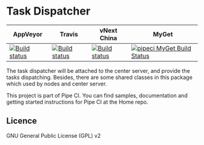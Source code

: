 # Task Dispatcher

| AppVeyor | Travis | vNext China | MyGet |
|----------|--------|-------------|-------|
|[![Build status](https://ci.appveyor.com/api/projects/status/u9xs4f0cowh93axg/branch/dev?svg=true)](https://ci.appveyor.com/project/Kagamine/taskdispatcher/branch/dev)|[![Build status](https://travis-ci.org/PipeCI/TaskDispatcher.svg)](https://travis-ci.org/PipeCI/TaskDispatcher)|[![Build status](http://www.vnextcn.org/CI/49945c50-088a-4012-92c1-83c0c678ab0d/Badge.svg)](http://www.vnextcn.org/CI/Project/49945c50-088a-4012-92c1-83c0c678ab0d)|[![pipeci MyGet Build Status](https://www.myget.org/BuildSource/Badge/pipeci?identifier=82e146ff-3ae6-4a7b-9397-9c50855da286)](https://www.myget.org/)|

The task dispatcher will be attached to the center server, and provide the tasks dispatching. Besides, there are some shared classes in this package which used by nodes and center server.

This project is part of Pipe CI. You can find samples, documentation and getting started instructions for Pipe CI at the Home repo.

## Licence

GNU General Public License (GPL) v2
